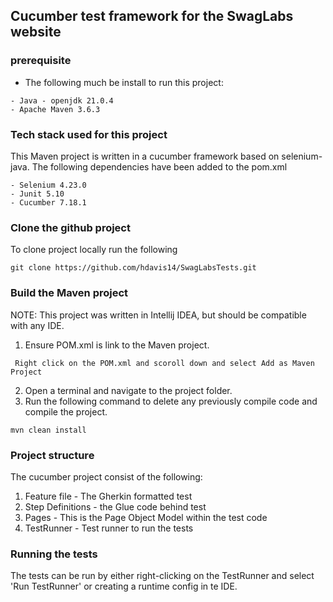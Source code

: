 ## Cucumber test framework for the SwagLabs website

###  prerequisite
- The following much be install to run this project:
````
- Java - openjdk 21.0.4 
- Apache Maven 3.6.3
````

### Tech stack used for this project
This Maven project is written in a cucumber framework based on selenium-java. The following dependencies have been added to the pom.xml
````
- Selenium 4.23.0
- Junit 5.10
- Cucumber 7.18.1
````

### Clone the github project
To clone project locally run the following 
````
git clone https://github.com/hdavis14/SwagLabsTests.git
````
### Build the Maven project
NOTE: This project was written in Intellij IDEA, but should be compatible with any IDE.
1. Ensure POM.xml is link to the Maven project.
````
 Right click on the POM.xml and scoroll down and select Add as Maven Project
````
2. Open a terminal and navigate to the project folder.
3. Run the following command to delete any previously compile code and compile the project.
````
mvn clean install
````
### Project structure
The cucumber project consist of the following:
1. Feature file - The Gherkin formatted test
2. Step Definitions - the Glue code behind test
3. Pages - This is the Page Object Model within the test code
4. TestRunner - Test runner to run the tests

### Running the tests
The tests can be run by either right-clicking on the TestRunner and select 'Run TestRunner' or creating a runtime config in te IDE.




